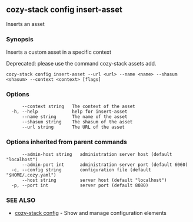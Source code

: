 ## cozy-stack config insert-asset

Inserts an asset

### Synopsis

Inserts a custom asset in a specific context

Deprecated: please use the command cozy-stack assets add.


```
cozy-stack config insert-asset --url <url> --name <name> --shasum <shasum> --context <context> [flags]
```

### Options

```
      --context string   The context of the asset
  -h, --help             help for insert-asset
      --name string      The name of the asset
      --shasum string    The shasum of the asset
      --url string       The URL of the asset
```

### Options inherited from parent commands

```
      --admin-host string   administration server host (default "localhost")
      --admin-port int      administration server port (default 6060)
  -c, --config string       configuration file (default "$HOME/.cozy.yaml")
      --host string         server host (default "localhost")
  -p, --port int            server port (default 8080)
```

### SEE ALSO

* [cozy-stack config](cozy-stack_config.md)	 - Show and manage configuration elements

